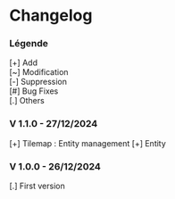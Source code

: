 # Changelog

### Légende 
[+] Add<br>
[\~] Modification<br>
[-] Suppression<br>
[#] Bug Fixes<br>
[.] Others

### V 1.1.0 - 27/12/2024
[+] Tilemap : Entity management
[+] Entity

### V 1.0.0 - 26/12/2024
[.] First version